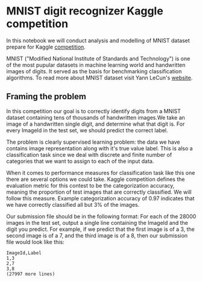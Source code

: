 # MNIST digit recognizer Kaggle competition

In this notebook we will conduct analysis and modelling of MNIST dataset prepare for Kaggle [competition](https://www.kaggle.com/c/digit-recognizer).

MNIST ("Modified National Institute of Standards and Technology") is one of the most pupular datasets in machine learning world and handwritten images of digits. It served as the basis for benchmarking classification algorithms. To read more about MNIST dataset visit Yann LeCun's [website](http://yann.lecun.com/exdb/mnist/index.html).

## Framing the problem

In this competition our goal is to correctly identify digits from a MNIST dataset containing tens of thousands of handwritten images.We take an image of a handwritten single digit, and determine what that digit is. For every ImageId in the test set, we should predict the correct label.

The problem is clearly supervised learning problem: the data we have contains image representation along with it's true value label. This is also a classification task since we deal with discrete and finite number of categories that we want to assign to each of the input data. 

When it comes to performance measures for classification task like this one there are several options we could take. Kaggle competition defines the evaluation metric for this contest to be the categorization accuracy, meaning the proportion of test images that are correctly classified. We will follow this measure. Example categorization accuracy of 0.97 indicates that we have correctly classified all but 3% of the images.

Our submission file should be in the following format: For each of the 28000 images in the test set, output a single line containing the ImageId and the digit you predict. For example, if we predict that the first image is of a 3, the second image is of a 7, and the third image is of a 8, then our submission file would look like this:
```
ImageId,Label
1,3
2,7
3,8 
(27997 more lines)
```